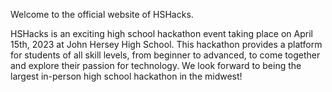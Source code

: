 Welcome to the official website of HSHacks.

HSHacks is an exciting high school hackathon event taking place on April 15th, 2023 at John Hersey High School. This hackathon provides a platform for students of all skill levels, from beginner to advanced, to come together and explore their passion for technology. We look forward to being the largest in-person high school hackathon in the midwest!

